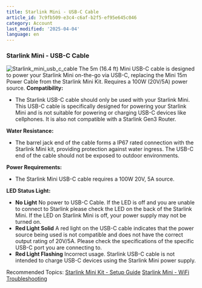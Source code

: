 ```yaml
---
title: Starlink Mini - USB-C Cable
article_id: 7c9fb509-e3c4-c6af-b2f5-ef95e645c046
category: Account
last_modified: '2025-04-04'
language: en
---
```


### Starlink Mini - USB-C Cable
![Starlink_mini_usb_c_cable](https://www.starlink.com/public-files/starlink_mini_usb_c_cable.png)
The 5m (16.4 ft) Mini USB-C cable is designed to power your Starlink Mini on-the-go via USB-C, replacing the Mini 15m Power Cable from the Starlink Mini Kit. Requires a 100W (20V/5A) power source.
**Compatibility:**
  * The Starlink USB-C cable should only be used with your Starlink Mini. This USB-C cable is specifically designed for powering your Starlink Mini and is not suitable for powering or charging USB-C devices like cellphones. It is also not compatible with a Starlink Gen3 Router.


**Water Resistance:**
  * The barrel jack end of the cable forms a IP67 rated connection with the Starlink Mini kit, providing protection against water ingress. The USB-C end of the cable should not be exposed to outdoor environments.


**Power Requirements:**
  * The Starlink Mini USB-C cable requires a 100W 20V, 5A source.


**LED Status Light:**
  * **No Light** No power to USB-C Cable. If the LED is off and you are unable to connect to Starlink please check the LED on the back of the Starlink Mini. If the LED on Starlink Mini is off, your power supply may not be turned on.
  * **Red Light Solid** A red light on the USB-C cable indicates that the power source being used is not compatible and does not have the correct output rating of 20V/5A. Please check the specifications of the specific USB-C port you are connecting to.
  * **Red Light Flashing** Incorrect usage. Starlink USB-C cable is not intended to charge USB-C devices using the Starlink Mini power supply.


Recommended Topics:
[Starlink Mini Kit - Setup Guide](https://www.starlink.com/support/article/<https:/support.starlink.com/?topic=2ac9f147-2938-d97b-5a39-bd1fc7f6fa10>)
[Starlink Mini - WiFi Troubleshooting](https://www.starlink.com/support/article/<https:/support.starlink.com/?topic=acb3bee4-53d9-2f4f-ca45-c21db163543c>)